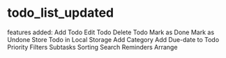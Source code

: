 # todo_list_updated
features added:
Add Todo
Edit Todo
Delete Todo
Mark as Done
Mark as Undone
Store Todo in Local Storage
Add Category
Add Due-date to Todo
Priority
Filters
Subtasks
Sorting
Search
Reminders
Arrange
